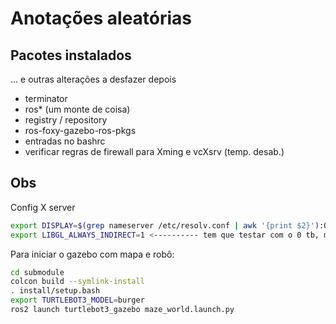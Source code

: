 # Anotações aleatórias

## Pacotes instalados

... e outras alterações a desfazer depois

- terminator
- ros* (um monte de coisa)
- registry / repository
- ros-foxy-gazebo-ros-pkgs
- entradas no bashrc
- verificar regras de firewall para Xming e vcXsrv (temp. desab.)

## Obs

Config X server

```bash
export DISPLAY=$(grep nameserver /etc/resolv.conf | awk '{print $2}'):0.0
export LIBGL_ALWAYS_INDIRECT=1 <---------- tem que testar com o 0 tb, mas o 1 deu certo
```

Para iniciar o gazebo com mapa e robô:

```bash
cd submodule
colcon build --symlink-install
. install/setup.bash
export TURTLEBOT3_MODEL=burger
ros2 launch turtlebot3_gazebo maze_world.launch.py
```
